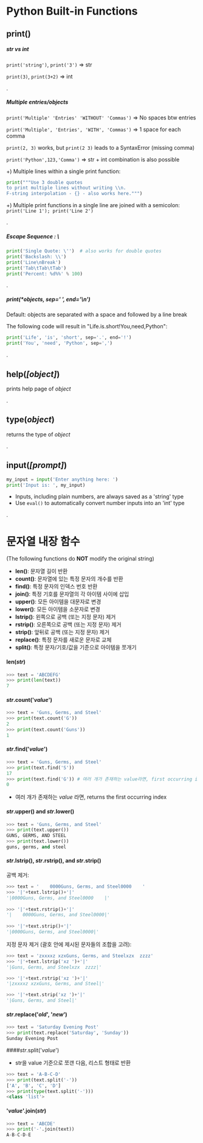 # Python Built-in Functions

## print()

##### str vs int

`print('string')`, `print('3')` => str

`print(3)`, `print(3+2)` => int

.

##### Multiple entries/objects

`print('Multiple' 'Entries' 'WITHOUT' 'Commas')` => No spaces btw entries

`print('Multiple', 'Entries', 'WITH', 'Commas')` => 1 space for each comma

`print(2, 3)` works, but `print(2 3)` leads to a SyntaxError (missing comma)

`print('Python',123,'Comma')` => str + int combination is also possible

+) Multiple lines within a single print function:

```python
print("""Use 3 double quotes
to print multiple lines without writing \\n.
F-string interpolation - {} - also works here.""")
```

+) Multiple print functions in a single line are joined with a semicolon: `print('Line 1'); print('Line 2')`

.

##### Escape Sequence : \

```python
print('Single Quote: \'')  # also works for double quotes
print('Backslash: \\')
print('Line\nBreak')
print('Tab\tTab\tTab')
print('Percent: %d%%' % 100)
```

.

##### print(*objects, sep=' ', end='\n')

Default: objects are separated with a space and followed by a line break

The following code will result in "Life.is.short!You,need,Python":

```python
print('Life', 'is', 'short', sep='.', end='!')
print('You', 'need', 'Python', sep=',')
```

.

## help(_[object]_)

prints help page of _object_

.

## type(_object_)

returns the type of _object_

.

## input(_[prompt]_)

```python
my_input = input('Enter anything here: ')
print('Input is: ', my_input)
```

- Inputs, including plain numbers, are always saved as a 'string' type
- Use `eval()` to automatically convert number inputs into an 'int' type

.

# 문자열 내장 함수

(The following functions do __NOT__ modify the original string)

- __len()__: 문자열 길이 반환
- __count()__: 문자열에 있는 특정 문자의 개수를 반환
- __find()__: 특정 문자의 인덱스 번호 반환
- __join()__: 특정 기호를 문자열의 각 아이템 사이에 삽입
- __upper()__: 모든 아이템을 대문자로 변경
- __lower()__: 모든 아이템을 소문자로 변경
- __lstrip()__: 왼쪽으로 공백 (또는 지정 문자) 제거
- __rstrip()__: 오른쪽으로 공백 (또는 지정 문자) 제거
- __strip()__: 앞뒤로 공백 (또는 지정 문자) 제거
- __replace()__: 특정 문자를 새로운 문자로 교체
- __split()__: 특정 문자/기호/값을 기준으로 아이템을 쪼개기

#### len(_str_)

```python
>>> text = 'ABCDEFG'
>>> print(len(text))
7
```

#### _str_.count('_value_')

```python
>>> text = 'Guns, Germs, and Steel'
>>> print(text.count('G'))
2
>>> print(text.count('Guns'))
1
```

#### _str_.find('_value_')

```python
>>> text = 'Guns, Germs, and Steel'
>>> print(text.find('S'))
17
>>> print(text.find('G')) # 여러 개가 존재하는 value라면, first occurring index
0
```

- 여러 개가 존재하는 _value_ 라면, returns the first occurring index

#### _str_.upper() and _str_.lower()

```python
>>> text = 'Guns, Germs, and Steel'
>>> print(text.upper())
GUNS, GERMS, AND STEEL
>>> print(text.lower())
guns, germs, and steel
```

#### _str_.lstrip(), _str_.rstrip(), and _str_.strip()

공백 제거:

```python
>>> text = '    0000Guns, Germs, and Steel0000    '
>>> '|'+text.lstrip()+'|'
'|0000Guns, Germs, and Steel0000    |'
    
>>> '|'+text.rstrip()+'|'
'|    0000Guns, Germs, and Steel0000|'
    
>>> '|'+text.strip()+'|'
'|0000Guns, Germs, and Steel0000|'
```

지정 문자 제거 (괄호 안에 제시된 문자들의 조합을 고려):

```python
>>> text = 'zxxxxz xzxGuns, Germs, and Steelxzx  zzzz'
>>> '|'+text.lstrip('xz ')+'|'
'|Guns, Germs, and Steelxzx  zzzz|'

>>> '|'+text.rstrip('xz ')+'|'
'|zxxxxz xzxGuns, Germs, and Steel|'

>>> '|'+text.strip('xz ')+'|'
'|Guns, Germs, and Steel|'
```

#### _str_.replace('_old_', '_new_')

```python
>>> text = 'Saturday Evening Post'
>>> print(text.replace('Saturday', 'Sunday'))
Sunday Evening Post
```

####_str_.split('_value_') 

- str을 value 기준으로 쪼갠 다음, 리스트 형태로 반환

```python
>>> text = 'A-B-C-D'
>>> print(text.split('-'))
['A', 'B', 'C', 'D']
>>> print(type(text.split('-')))
<class 'list'>
```

#### '_value_'.join(_str_)

```python
>>> text = 'ABCDE'
>>> print('-'.join(text))
A-B-C-D-E
```


